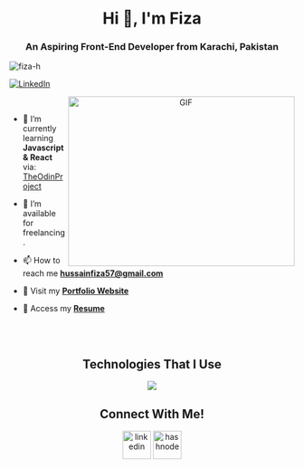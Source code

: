 <h1 align="center">Hi 👋, I'm Fiza</a></h1>
<h3 align="center">An Aspiring Front-End Developer from Karachi, Pakistan</h3>

<p align="left"> <img src="https://komarev.com/ghpvc/?username=fiza-h&label=Profile%20views&color=brightgreen&style=flat" alt="fiza-h" /> </p>

<p align="left"> 
  <a href="www.linkedin.com/in/fizahussain03" target="blank">
    <img src="https://img.shields.io/badge/LinkedIn-Connect-blue?logo=linkedin&style=for-the-badge" alt="LinkedIn" />
  </a> 
</p>

<a target="_blank" align="center">
  <img align="right" top="500" height="300" width="400" alt="GIF" src="https://media.giphy.com/media/SWoSkN6DxTszqIKEqv/giphy.gif">
</a>
<br>

- 🌱 I’m currently learning **Javascript & React** via: <a href="https://www.theodinproject.com/paths/full-stack-javascript" target="blank">TheOdinProject</a>

- 🤝 I’m available for freelancing.

- 📫 How to reach me **hussainfiza57@gmail.com**

- 📄 Visit my <a href="https://fiza-h.github.io" target="blank">**Portfolio Website**</a>

- 📝 Access my <a href="https://github.com/fiza-h/fiza-h.github.io/blob/master/Resume%20-%20Fiza%20Hussain%20Updated.pdf" target="blank">**Resume**</a>
<br>
<br>

<h2 align="center">Technologies That I Use</a></h2>
<!--tech stack icons-->
<p align="center">
  <a href="https://skillicons.dev">
    <img src="https://skillicons.dev/icons?i=git,css,discord,figma,github,html,java,js,python,ai,visualstudio,vscode=12" />
  </a>
</p>

<!-- Connect with me -->
<!--h2 without bottom border-->
<h2 align="center">Connect With Me!</a></h2>
<!--icons and links-->
<p align="center">
<a href="www.linkedin.com/in/fizahussain03" target="blank"><img align="center" src="https://user-images.githubusercontent.com/88904952/234979284-68c11d7f-1acc-4f0c-ac78-044e1037d7b0.png" alt="linkedin" height="50" width="50" /></a>
<a href="https:fiza-h.github.io" target="blank"><img align="center" src="https://user-images.githubusercontent.com/88904952/234982196-562aea17-5532-4550-8c08-1c7cb994a541.png" alt="hashnode" height="50" width="50" /></a> 
</p>

